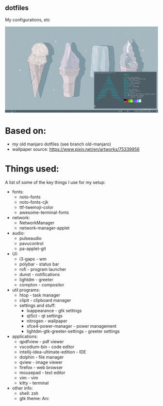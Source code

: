 dotfiles
--------
My configurations, etc

![](screenshot.png)

# Based on:
- my old manjaro dotfiles (see branch old-manjaro)
- wallpaper source: https://www.pixiv.net/en/artworks/75339956

# Things used:
A list of some of the key things I use for my setup:
- fonts:
	- noto-fonts
	- noto-fonts-cjk
	- ttf-twemoji-color
	- awesome-terminal-fonts
- network:
	- NetworkManager
	- network-manager-applet
- audio:
	- pulseaudio
	- pavucontrol
	- pa-applet-git
- UI:
	- i3-gaps - wm
	- polybar - status bar
	- rofi - program launcher
	- dunst - notifications
	- lightdm - greeter
	- compton - compositor
- util programs:
	- htop - task manager
	- clipit - clipboard manager
	- settings and stuff:
		- lxappearance - gtk settings
		- qt5ct - qt settings
		- nitrogen - wallpaper
		- xfce4-power-manager - power management
		- lightdm-gtk-greeter-settings - greeter settings
- applications:
	- qpdfview - pdf viewer
	- vscodium-bin - code editor
	- intellij-idea-ultimate-edition - IDE
	- dolphin - file manager
	- qview - image viewer
	- firefox - web browser
	- mousepad - text editor
	- vim - vim
	- kitty - terminal
- other info:
	- shell: zsh
	- gtk theme: Arc

